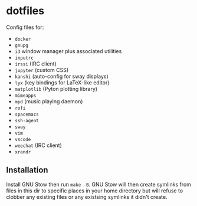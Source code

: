 # dotfiles

Config files for:

* `docker`
* `gnupg`
* `i3` window manager plus associated utilities
* `inputrc`
* `irssi` (IRC client)
* `jupyter` (custom CSS)
* `kanshi` (auto-config for sway displays)
* `lyx` (key bindings for LaTeX-like editor)
* `matplotlib` (Pyton plotting library)
* `mimeapps`
* `mpd` (music playing daemon)
* `rofi`
* `spacemacs`
* `ssh-agent`
* `sway`
* `vim`
* `vscode`
* `weechat` (IRC client)
* `xrandr`

## Installation

Install GNU Stow then run `make -B`. 
GNU Stow will then create symlinks from files in this dir to specific places in your home directory 
but will refuse to clobber any existing files or any existsing symlinks it didn't create.
